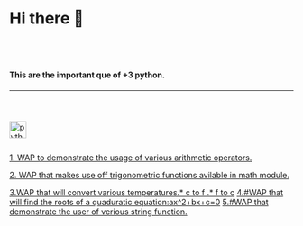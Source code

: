 # Hi there 👋
<br clear="both">

#

<h4 align="left">This are the important que of +3 python.</h4>
<hr>

<br>

###

<div align="left">
  <img src="https://cdn.jsdelivr.net/gh/devicons/devicon/icons/python/python-original.svg" height="30" alt="python logo"  />
  <img width="12" />
</div> 

###
[1. WAP to demonstrate the usage of various arithmetic operators.](/py1.py)

[2. WAP that makes use off trigonometric functions avilable in math module.](/py2.py)

[3.WAP that will convert various temperatures.* c to f .* f to c](/py3.py)
[4.#WAP that will find the roots of a quaduratic equation:ax^2+bx+c=0](/py4.py)
[5.#WAP that demonstrate the user of verious string function.](/py5.py)
###
###